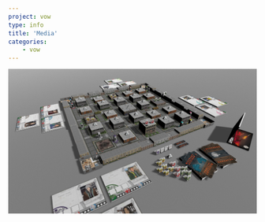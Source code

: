 ```yaml
---
project: vow
type: info
title: 'Media'
categories: 
    - vow
---
```


![alt text](img/screenshots/vow01.png "3D Gameboard Mockup")